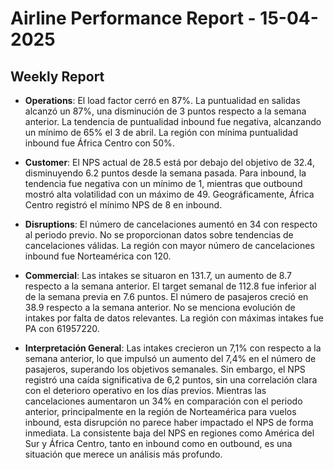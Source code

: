 # Airline Performance Report - 15-04-2025

## Weekly Report

- **Operations**: El load factor cerró en 87%. La puntualidad en salidas alcanzó un 87%, una disminución de 3 puntos respecto a la semana anterior. La tendencia de puntualidad inbound fue negativa, alcanzando un mínimo de 65% el 3 de abril. La región con mínima puntualidad inbound fue África Centro con 50%.

- **Customer**: El NPS actual de 28.5 está por debajo del objetivo de 32.4, disminuyendo 6.2 puntos desde la semana pasada. Para inbound, la tendencia fue negativa con un mínimo de 1, mientras que outbound mostró alta volatilidad con un máximo de 49. Geográficamente, África Centro registró el mínimo NPS de 8 en inbound.

- **Disruptions**: El número de cancelaciones aumentó en 34 con respecto al periodo previo. No se proporcionan datos sobre tendencias de cancelaciones válidas. La región con mayor número de cancelaciones inbound fue Norteamérica con 120.

- **Commercial**: Las intakes se situaron en 131.7, un aumento de 8.7 respecto a la semana anterior. El target semanal de 112.8 fue inferior al de la semana previa en 7.6 puntos. El número de pasajeros creció en 38.9 respecto a la semana anterior. No se menciona evolución de intakes por falta de datos relevantes. La región con máximas intakes fue PA con 61957220.

- **Interpretación General**: Las intakes crecieron un 7,1% con respecto a la semana anterior, lo que impulsó un aumento del 7,4% en el número de pasajeros, superando los objetivos semanales. Sin embargo, el NPS registró una caída significativa de 6,2 puntos, sin una correlación clara con el deterioro operativo en los días previos. Mientras las cancelaciones aumentaron un 34% en comparación con el periodo anterior, principalmente en la región de Norteamérica para vuelos inbound, esta disrupción no parece haber impactado el NPS de forma inmediata. La consistente baja del NPS en regiones como América del Sur y África Centro, tanto en inbound como en outbound, es una situación que merece un análisis más profundo.


